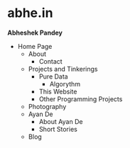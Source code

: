 # abhe.in

**Abheshek Pandey**

* Home Page
    * About
      * Contact
    * Projects and Tinkerings
      * Pure Data
        * Algorythm
      * This Website
      * Other Programming Projects
    * Photography
    * Ayan De
      * About Ayan De
      * Short Stories
    * Blog